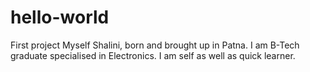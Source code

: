 # hello-world
First project 
Myself Shalini, born and brought up in Patna. I am B-Tech graduate specialised in Electronics.
I am self as well as quick learner. 
